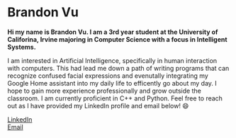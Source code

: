 # Brandon Vu

**Hi my name is Brandon Vu. I am a 3rd year student at the University of Califorina, Irvine majoring in Computer Science with a focus in Intelligent Systems.**

I am interested in Artificial Intelligence, specifically in human interaction with computers. This had lead me down a path of writing programs that can recognize confused facial expressions and evenutally integrating my Google Home assistant into my daily life to efficently go about my day. I hope to gain more experience professionally and grow outside the classroom. I am currently proficient in C++ and Python. Feel free to reach out as I have provided my LinkedIn profile and email below! 😄


[LinkedIn](https://www.linkedin.com/in/brandomv/)  
[Email](bvu106038@gmail.com)


<!--
**brandonvu12/brandonvu12** is a ✨ _special_ ✨ repository because its `README.md` (this file) appears on your GitHub profile.

Here are some ideas to get you started:

- 🔭 I’m currently working on ...
- 🌱 I’m currently learning ...
- 👯 I’m looking to collaborate on ...
- 🤔 I’m looking for help with ...
- 💬 Ask me about ...
- 📫 How to reach me: ...
- Pronouns: ...
- ⚡ Fun fact: ...
-->

